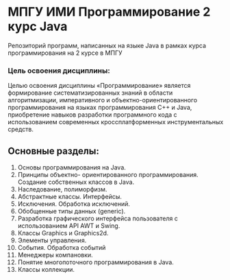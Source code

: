 # МПГУ ИМИ Программирование 2 курс Java
Репозиторий программ, написанных на языке Java в рамках курса программирования на 2 курсе в МПГУ

### Цель освоения дисциплины:
Целью освоения дисциплины «Программирование» является формирование систематизированных знаний в области алгоритмизации, императивного и объектно-ориентированного программирования на языках программирования С++ и Java, приобретение навыков разработки программного кода с использованием современных кроссплатформенных инструментальных средств.

## Основные разделы:
1. Основы программирования на Java.
2. Принципы объектно- ориентированного программирования. Создание собственных классов в Java.
3. Наследование, полиморфизм.
4. Абстрактные классы. Интерфейсы.
5. Исключения. Обработка исключений.
6. Обобщенные типы данных (generic).
7. Разработка графического интерфейса пользователя с использованием API
AWT и Swing.
8. Классы Graphics и Graphics2d.
9. Элементы управления.
10. События. Обработка событий
11. Менеджеры компановки.
12. Понятие многопоточного программирования в Java.
13. Классы коллекции.
